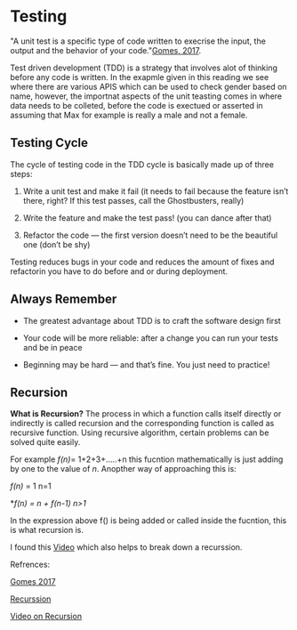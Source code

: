# Testing

"A unit test is a specific type of code written to execrise the input, the output and the behavior of your code."[Gomes, 2017](https://code.likeagirl.io/in-tests-we-trust-tdd-with-python-af69f47e6932).

Test driven development (TDD) is a strategy that involves alot of thinking before any code is written. In the exapmle given in this reading we see where there are various APIS which can be used to check gender based on name, however, the importnat aspects of the unit teasting comes in where data needs to be colleted, before the code is exectued or asserted in assuming that Max for example is really a male and not a female.

## Testing Cycle

The cycle of testing code in the TDD cycle is basically made up of three steps:

1. Write a unit test and make it fail (it needs to fail because the feature isn’t there, right? If this test passes, call the Ghostbusters, really)

2. Write the feature and make the test pass! (you can dance after that)

3. Refactor the code — the first version doesn’t need to be the beautiful one (don’t be shy)

Testing reduces bugs in your code and reduces the amount of fixes and refactorin you have to do before and or during deployment.

## Always Remember

* The greatest advantage about TDD is to craft the software design first

* Your code will be more reliable: after a change you can run your tests and be in peace

* Beginning may be hard — and that’s fine. You just need to practice!

## Recursion

**What is Recursion?**
The process in which a function calls itself directly or indirectly is called recursion and the corresponding function is called as recursive function. Using recursive algorithm, certain problems can be solved quite easily.

For example *f(n)*= 1+2+3+.....+n this fucntion mathematically is just adding by one to the value of *n*. Anopther way of approaching this is:

*f(n)* = 1              n=1

**f(n) = n + f(n-1)    n>1*

In the expression above f() is being added or called inside the fucntion, this is what recursion is.

I found this [Video](https://www.youtube.com/watch?v=wMNrSM5RFMc) which also helps to break down a recurssion.

Refrences:

[Gomes 2017](https://code.likeagirl.io/in-tests-we-trust-tdd-with-python-af69f47e6932)

[Recurssion](https://www.geeksforgeeks.org/recursion/)

[Video on Recursion](https://www.youtube.com/watch?v=wMNrSM5RFMc)
